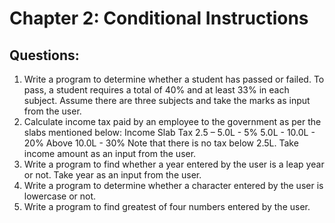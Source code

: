 # Chapter 2: Conditional Instructions

## Questions:
1. Write a program to determine whether a student has passed or failed. To pass, a
student requires a total of 40% and at least 33% in each subject. Assume there
are three subjects and take the marks as input from the user.
2. Calculate income tax paid by an employee to the government as per the slabs
mentioned below:
            Income Slab Tax
            2.5 – 5.0L - 5%
            5.0L - 10.0L - 20%
            Above 10.0L - 30%
Note that there is no tax below 2.5L. Take income amount as an input from the user.
3. Write a program to find whether a year entered by the user is a leap year or not.
Take year as an input from the user.
4. Write a program to determine whether a character entered by the user is
lowercase or not.
5. Write a program to find greatest of four numbers entered by the user.
